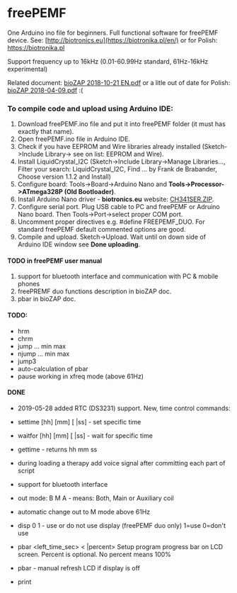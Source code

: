 # freePEMF
One Arduino ino file for beginners. Full functional software for freePEMF device. 
See: [http://biotronics.eu](https://biotronika.pl/en/) or for Polish: https://biotronika.pl 

Support frequency up to 16kHz (0.01-60.99Hz standard, 61Hz-16kHz experimental)

Related document: [bioZAP 2018-10-21 EN.pdf](https://biotronika.pl/sites/default/files/2018-10/bioZAP%202018-10-21%20EN.pdf)
or a litle out of date for Polish: [bioZAP 2018-04-09.pdf](https://biotronika.pl/sites/default/files/2018-04/bioZAP%202018-04-09.pdf) :(


### To compile code and upload using Arduino IDE:
1. Download freePEMF.ino file and put it into freePEMF folder (it must has exactly that name). 
2. Open freePEMF.ino file in Arduino IDE.
3. Check if you have EEPROM and Wire libraries already installed (Sketch->Include Library-> see on list: EEPROM and Wire).
4. Install LiquidCrystal_I2C  (Sketch->Include Library->Manage Libraries..., Filter your search: LiquidCrystal_I2C, Find ... by Frank de Brabander, Choose version 1.1.2 and Install)
5. Configure board: Tools->Board->Arduino Nano  and **Tools->Processor->ATmega328P (Old Bootloader)**.
6. Install Arduino Nano driver - **biotronics.eu** website: [CH341SER.ZIP]( https://biotronika.pl/sites/default/files/2016-12/CH341SER.ZIP).
7. Configure serial port. Plug USB cable to PC and freePEMF or Adruino Nano board. Then Tools->Port->select proper COM port.
8. Uncomment proper directives e.g. #define FREEPEMF_DUO. For standard freePEMF default commented options are good.
10. Compile and upload. Sketch->Upload. Wait until on down side of Arduino IDE window see **Done uploading**.


#### TODO in freePEMF user manual
1. support for bluetooth interface and communication with PC & mobile phones
2. freePREMF duo functions description in bioZAP doc.
3. pbar in bioZAP doc.

#### TODO:
* hrm
* chrm
* jump ... min max
* njump ... min max
* jump3
* auto-calculation of pbar
* pause working in xfreq mode (above 61Hz)

#### DONE
* 2019-05-28 added RTC (DS3231) support. New, time control commands:
* settime [hh] [mm] [ |ss] - set specific time
* waitfor [hh] [mm] [ |ss] - wait for specific time
* gettime - returns hh mm ss

* during loading a therapy add voice signal after committing each part of script
* support for bluetooth interface
* out mode: B M A - means: Both, Main or Auxiliary coil
* automatic change out to M mode above 61Hz
* disp 0 1 - use or do not use display (freePEMF duo only) 1=use 0=don't use
* pbar <left_time_sec> < |percent> Setup program progress bar on LCD screen. Percent is optional. No percent means 100%
* pbar - manual refresh LCD if display is off
* print
